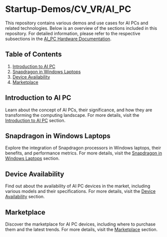 # Startup-Demos/CV_VR/AI_PC

This repository contains various demos and use cases for AI PCs and related technologies. Below is an overview of the sections included in this repository. For detailed information, please refer to the respective subsections in the [AI_PC Hardware Documentation](../../Hardware/AI_PC.md).

## Table of Contents
1. [Introduction to AI PC](#introduction-to-ai-pc)
2. [Snapdragon in Windows Laptops](#snapdragon-in-windows-laptops)
3. [Device Availability](#device-availability)
4. [Marketplace](#marketplace)

## Introduction to AI PC
Learn about the concept of AI PCs, their significance, and how they are transforming the computing landscape. For more details, visit the [Introduction to AI PC](../../Hardware/AI_PC.md#introduction-to-ai-pc) section.

## Snapdragon in Windows Laptops
Explore the integration of Snapdragon processors in Windows laptops, their benefits, and performance metrics. For more details, visit the [Snapdragon in Windows Laptops](../../Hardware/AI_PC.md#snapdragon-in-windows-laptops) section.

## Device Availability
Find out about the availability of AI PC devices in the market, including various models and their specifications. For more details, visit the [Device Availability](../../Hardware/AI_PC.md#device-availability) section.

## Marketplace
Discover the marketplace for AI PC devices, including where to purchase them and the latest trends. For more details, visit the [Marketplace](../../Hardware/AI_PC.md#marketplace) section.